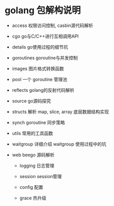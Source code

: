 # golang 包解构说明

- access 权限访问控制, casbin源代码解析 

- cgo go与C/C++进行互相调用API

- details go使用过程的细节坑

- goroutines goroutine与并发控制

- images 图片格式转换函数

- pool 一个 goroutine 管理池

- reflects golang的反射代码解析

- source go源码探究

- structs 解析 map, slice, array 底层数据结构实现

- synch goroutine 同步策略

- utils 常用的工具函数 

- waitgroup 详细介绍 waitgroup 使用过程中的坑

- web beego 源码解析
  
  - logging 日志管理
  
  - session session管理
  
  - config 配置
  
  - grace 热升级
